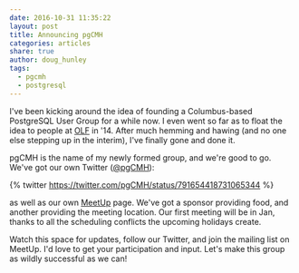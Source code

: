 ```yaml
---
date: 2016-10-31 11:35:22
layout: post
title: Announcing pgCMH
categories: articles
share: true
author: doug_hunley
tags:
  - pgcmh
  - postgresql
---
```


I've been kicking around the idea of founding a Columbus-based PostgreSQL User Group for a while now. I even went so far as to float the idea to people at [OLF](http://www.ohiolinux.org) in '14. After much hemming and hawing (and no one else stepping up in the interim), I've finally gone and done it.

pgCMH is the name of my newly formed group, and we're good to go. We've got our own Twitter ([@pgCMH](http://www.twitter.com/pgCMH)):

{% twitter https://twitter.com/pgCMH/status/791654418731065344 %}

as well as our own [MeetUp](http://www.meetup.com/postgresCMH) page. We've got a sponsor providing food, and another providing the meeting location. Our first meeting will be in Jan, thanks to all the scheduling conflicts the upcoming holidays create.

Watch this space for updates, follow our Twitter, and join the mailing list on MeetUp. I'd love to get your participation and input. Let's make this group as wildly successful as we can!
